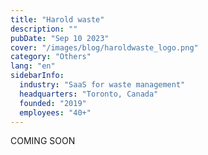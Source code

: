 ```yaml
---
title: "Harold waste"
description: ""
pubDate: "Sep 10 2023"
cover: "/images/blog/haroldwaste_logo.png"
category: "Others"
lang: "en"
sidebarInfo:
  industry: "SaaS for waste management"
  headquarters: "Toronto, Canada"
  founded: "2019"
  employees: "40+"
---
```


COMING SOON